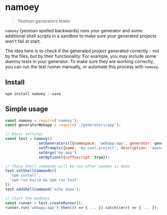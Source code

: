 # namoey

> Yeoman generators tester

`namoey` (yeoman spelled backwards) runs your generator and some additional shell scripts in a sandbox to make sure your generated projects won't fail at start.

The idea here is to check if the generated project generated correctly - not by the files, but by their functionality. For example, you may include some dummy tests in your generator. To make sure they are working correctly, you can run the test runner manually, or automate this process with `nemoey`.

## Install

```console
npm install namoey --save
```

## Simple usage

```javascript
const namoey = require('namoey');
const generatorWebapp = require('./generators/app');

// Basic settings
const test = namoey()
              .setGenerators([{namespace: 'webapp:app', generator: generatorWebapp}]) // Make sure to add sub-generator for composability
              .setPrompts({name: 'my-cool-project', description: 'awesome stuff'})
              .setArgs('my-app')
              .setOptions({coffescript: true});

// Those shell commands will be run after yeoman is done
test.setShellCommands([
  'npm install',
  'npm run build && npm run test'
]);
test.addShellCommand('echo done');

// Start the madness
const runner = test.createRunner();
runner.run('webapp:app').then(() => { ... }).catch((err) => { ... });
```
